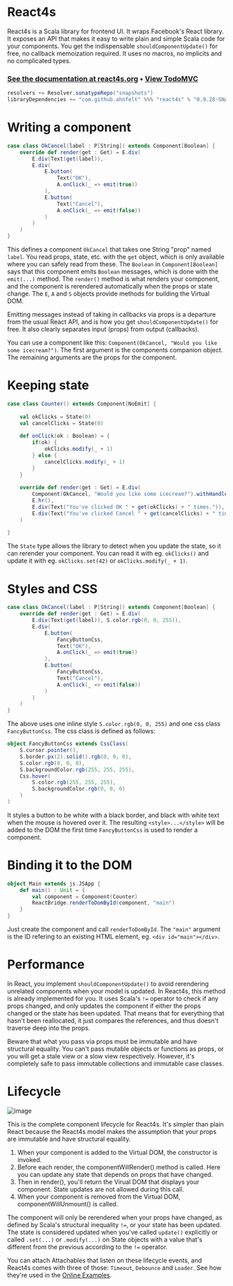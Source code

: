 # React4s
React4s is a Scala library for frontend UI. It wraps Facebook's React library. 
It exposes an API that makes it easy to write plain and simple Scala code for your components. 
You get the indispensable `shouldComponentUpdate()` for free, no callback memoization required.
It uses no macros, no implicits and no complicated types.

### **[See the documentation at react4s.org](http://www.react4s.org/) • [View TodoMVC](https://github.com/Ahnfelt/react4s-todomvc)**

```sbt
resolvers += Resolver.sonatypeRepo("snapshots")
libraryDependencies += "com.github.ahnfelt" %%% "react4s" % "0.9.28-SNAPSHOT"
```

# Writing a component

```scala
case class OkCancel(label : P[String]) extends Component[Boolean] {
    override def render(get : Get) = E.div(
        E.div(Text(get(label)),
        E.div(
            E.button(
                Text("OK"),
                A.onClick(_ => emit(true))
            ),
            E.button(
                Text("Cancel"),
                A.onClick(_ => emit(false))
            )
        )
    )
}
```

This defines a component `OkCancel` that takes one String "prop" named `label`. You read props, state, etc. with the `get` object, which is only available where you can safely read from these.
The `Boolean` in `Component[Boolean]` says that this component emits `Boolean` messages, which is done with the `emit(...)` method.
The `render()` method is what renders your component, 
and the component is rerendered automatically when the props or state change.
The `E`, `A` and `S` objects provide methods for building the Virtual DOM.

Emitting messages instead of taking in callbacks via props is a departure from the usual React API, 
and is how you get `shouldComponentUpdate()` for free.
It also clearly separates input (props) from output (callbacks).

You can use a component like this: `Component(OkCancel, "Would you like some icecream?")`. 
The first argument is the components companion object. 
The remaining arguments are the props for the component.


# Keeping state

```scala
case class Counter() extends Component[NoEmit] {
    
    val okClicks = State(0)
    val cancelClicks = State(0)
    
    def onClick(ok : Boolean) = {
        if(ok) {
            okClicks.modify(_ + 1)
        } else {
            cancelClicks.modify(_ + 1)
        }
    }
    
    override def render(get : Get) = E.div(
        Component(OkCancel, "Would you like some icecream?").withHandler(onClick),
        E.hr(),
        E.div(Text("You've clicked OK " + get(okClicks) + " times.")),
        E.div(Text("You've clicked Cancel " + get(cancelClicks) + " times."))
    )
    
}
```

The `State` type allows the library to detect when you update the state, so it can rerender your component. You can read it with eg. `okClicks()` and update it with eg. `okClicks.set(42)` or `okClicks.modify(_ + 1)`.


# Styles and CSS

```scala
case class OkCancel(label : P[String]) extends Component[Boolean] {
    override def render(get : Get) = E.div(
        E.div(Text(get(label)), S.color.rgb(0, 0, 255)),
        E.div(
            E.button(
                FancyButtonCss,
                Text("OK"),
                A.onClick(_ => emit(true))
            ),
            E.button(
                FancyButtonCss,
                Text("Cancel"),
                A.onClick(_ => emit(false))
            )
        )
    )
}
```

The above uses one inline style `S.color.rgb(0, 0, 255)` and one css class `FancyButtonCss`. The css class is defined as follows:

```scala
object FancyButtonCss extends CssClass(
    S.cursor.pointer(),
    S.border.px(2).solid().rgb(0, 0, 0),
    S.color.rgb(0, 0, 0),
    S.backgroundColor.rgb(255, 255, 255),
    Css.hover(
        S.color.rgb(255, 255, 255),
        S.backgroundColor.rgb(0, 0, 0)
    )
)
```

It styles a button to be white with a black border, and black with white text when the mouse is hovered over it. The resulting `<style>...</style>` will be added to the DOM the first time `FancyButtonCss` is used to render a component.


# Binding it to the DOM

```scala
object Main extends js.JSApp {
    def main() : Unit = {
        val component = Component(Counter)
        ReactBridge.renderToDomById(component, "main")
    }
}
```

Just create the component and call `renderToDomById`. The `"main"` argument is the ID refering to an existing HTML element, eg. `<div id="main"></div>`.


# Performance

In React, you implement `shouldComponentUpdate()` to avoid rerendering unrelated components when your model is updated. In React4s, this method is already implemented for you. It uses Scala's `!=` operator to check if any props changed, and only updates the component if either the props changed or the state has been updated. That means that for everything that hasn't been reallocated, it just compares the references, and thus doesn't traverse deep into the props.

Beware that what you pass via props must be immutable and have structural equality. You can't pass mutable objects or functions as props, or you will get a stale view or a slow view respectively. However, it's completely safe to pass immutable collections and immutable case classes.


# Lifecycle

![image](https://cloud.githubusercontent.com/assets/78472/22898855/198ae112-f229-11e6-8784-b854dd679f50.png)

This is the complete component lifecycle for React4s. It's simpler than plain React because the React4s model makes the assumption that your props are immutable and have structural equality.

1. When your component is added to the Virtual DOM, the constructor is invoked.
2. Before each render, the componentWillRender() method is called. Here you can update any state that depends on props that have changed.
3. Then in render(), you'll return the Virual DOM that displays your component. State updates are not allowed during this call.
4. When your component is removed from the Virtual DOM, componentWillUnmount() is called.

The component will only be rerendered when your props have changed, as defined by Scala's structural inequality `!=`, or your state has been updated. The state is considered updated when you've called `update()` explicitly or called `.set(...)` or `.modify(...)` on State objects with a value that's different from the previous according to the `!=` operator.

You can attach Attachables that listen on these lifecycle events, and React4s comes with three of those: `Timeout`, `Debounce` and `Loader`. See how they're used in the [Online Examples](http://www.react4s.org/).
